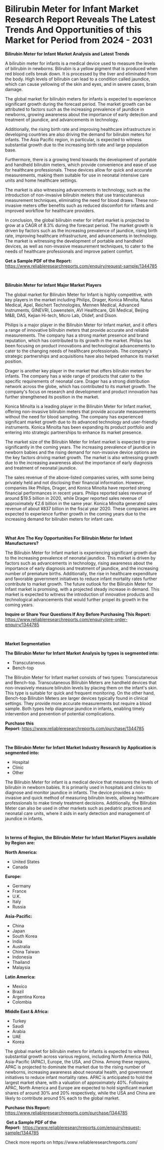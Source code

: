 <p><h1>Bilirubin Meter for Infant Market Research Report Reveals The Latest Trends And Opportunities of this Market for Period from 2024 - 2031</h1></p><p><strong>Bilirubin Meter for Infant Market Analysis and Latest Trends</strong></p>
<p><p>A bilirubin meter for infants is a medical device used to measure the levels of bilirubin in newborns. Bilirubin is a yellow pigment that is produced when red blood cells break down. It is processed by the liver and eliminated from the body. High levels of bilirubin can lead to a condition called jaundice, which can cause yellowing of the skin and eyes, and in severe cases, brain damage.</p><p>The global market for bilirubin meters for infants is expected to experience significant growth during the forecast period. The market growth can be attributed to factors such as the increasing prevalence of jaundice in newborns, growing awareness about the importance of early detection and treatment of jaundice, and advancements in technology.</p><p>Additionally, the rising birth rate and improving healthcare infrastructure in developing countries are also driving the demand for bilirubin meters for infants. The Asia Pacific region, in particular, is expected to witness substantial growth due to the increasing birth rate and large population base.</p><p>Furthermore, there is a growing trend towards the development of portable and handheld bilirubin meters, which provide convenience and ease of use for healthcare professionals. These devices allow for quick and accurate measurements, making them suitable for use in neonatal intensive care units and home healthcare settings.</p><p>The market is also witnessing advancements in technology, such as the introduction of non-invasive bilirubin meters that use transcutaneous measurement techniques, eliminating the need for blood draws. These non-invasive meters offer benefits such as reduced discomfort for infants and improved workflow for healthcare providers.</p><p>In conclusion, the global bilirubin meter for infant market is projected to grow at a CAGR of 8.3% during the forecast period. The market growth is driven by factors such as the increasing prevalence of jaundice, rising birth rate, improving healthcare infrastructure, and advancements in technology. The market is witnessing the development of portable and handheld devices, as well as non-invasive measurement techniques, to cater to the needs of healthcare professionals and improve patient comfort.</p></p>
<p><strong>Get a Sample PDF of the Report:&nbsp;</strong> <a href="https://www.reliableresearchreports.com/enquiry/request-sample/1344785">https://www.reliableresearchreports.com/enquiry/request-sample/1344785</a></p>
<p>&nbsp;</p>
<p><strong>Bilirubin Meter for Infant Major Market Players</strong></p>
<p><p>The global market for Bilirubin Meter for Infant is highly competitive, with key players in the market including Philips, Drager, Konica Minolta, Natus Medical, Apel, Reichert Technologies, Mennen Medical, Advanced Instruments, GINEVRI, Lowenstein, AVI Healthcare, Qili Medical, Beijing M&B, DAS, Kejian Hi-tech, Micro Lab, Olidef, and Dison.</p><p>Philips is a major player in the Bilirubin Meter for Infant market, and it offers a range of innovative bilirubin meters that provide accurate and reliable measurements. The company has a strong market presence and brand reputation, which has contributed to its growth in the market. Philips has been focusing on product innovations and technological advancements to cater to the changing needs of healthcare professionals. The company's strategic partnerships and acquisitions have also helped enhance its market position.</p><p>Drager is another key player in the market that offers bilirubin meters for infants. The company has a wide range of products that cater to the specific requirements of neonatal care. Drager has a strong distribution network across the globe, which has contributed to its market growth. The company's focus on research and development and product innovation has further strengthened its position in the market.</p><p>Konica Minolta is a leading player in the Bilirubin Meter for Infant market, offering non-invasive bilirubin meters that provide accurate measurements without the need for blood sampling. The company has experienced significant market growth due to its advanced technology and user-friendly instruments. Konica Minolta has been expanding its product portfolio and entering into strategic partnerships to enhance its market presence.</p><p>The market size of the Bilirubin Meter for Infant market is expected to grow significantly in the coming years. The increasing prevalence of jaundice in newborn babies and the rising demand for non-invasive device options are the key factors driving market growth. The market is also witnessing growth due to the increasing awareness about the importance of early diagnosis and treatment of neonatal jaundice.</p><p>The sales revenue of the above-listed companies varies, with some being privately held and not disclosing their financial information. However, companies like Philips, Drager, and Konica Minolta have reported strong financial performances in recent years. Philips reported sales revenue of around $19.5 billion in 2020, while Drager reported sales revenue of approximately €2.6 billion in the same year. Konica Minolta generated sales revenue of about ¥837 billion in the fiscal year 2020. These companies are expected to experience further growth in the coming years due to the increasing demand for bilirubin meters for infant care.</p></p>
<p>&nbsp;</p>
<p><strong>What Are The Key Opportunities For Bilirubin Meter for Infant Manufacturers?</strong></p>
<p><p>The Bilirubin Meter for Infant market is experiencing significant growth due to the increasing prevalence of neonatal jaundice. This market is driven by factors such as advancements in technology, rising awareness about the importance of early diagnosis and treatment of jaundice, and the increasing number of premature births. Additionally, the rise in healthcare expenditure and favorable government initiatives to reduce infant mortality rates further contribute to market growth. The future outlook for the Bilirubin Meter for Infant market is promising, with a projected steady increase in demand. This market is expected to witness the introduction of innovative products and technological advancements that would further propel its growth in the coming years.</p></p>
<p><strong>Inquire or Share Your Questions If Any Before Purchasing This Report:</strong> <a href="https://www.reliableresearchreports.com/enquiry/pre-order-enquiry/1344785">https://www.reliableresearchreports.com/enquiry/pre-order-enquiry/1344785</a></p>
<p>&nbsp;</p>
<p><strong>Market Segmentation</strong></p>
<p><strong>The Bilirubin Meter for Infant Market Analysis by types is segmented into:</strong></p>
<p><ul><li>Transcutaneous</li><li>Bench-top</li></ul></p>
<p><p>The Bilirubin Meter for Infant market consists of two types: Transcutaneous and Bench-top. Transcutaneous Bilirubin Meters are handheld devices that non-invasively measure bilirubin levels by placing them on the infant's skin. This type is suitable for quick and frequent monitoring. On the other hand, Bench-top Bilirubin Meters are larger devices typically found in clinical settings. They provide more accurate measurements but require a blood sample. Both types help diagnose jaundice in infants, enabling timely intervention and prevention of potential complications.</p></p>
<p><strong>Purchase this Report:&nbsp;</strong><a href="https://www.reliableresearchreports.com/purchase/1344785">https://www.reliableresearchreports.com/purchase/1344785</a></p>
<p>&nbsp;</p>
<p><strong>The Bilirubin Meter for Infant Market Industry Research by Application is segmented into:</strong></p>
<p><ul><li>Hospital</li><li>Clinic</li><li>Other</li></ul></p>
<p><p>The Bilirubin Meter for infant is a medical device that measures the levels of bilirubin in newborn babies. It is primarily used in hospitals and clinics to diagnose and monitor jaundice in infants. The device provides a non-invasive and quick method of measuring bilirubin levels, allowing healthcare professionals to make timely treatment decisions. Additionally, the Bilirubin Meter can also be used in other markets such as pediatric practices and neonatal care units, where it aids in early detection and management of jaundice in infants.</p></p>
<p>&nbsp;</p>
<p><strong>In terms of Region, the Bilirubin Meter for Infant Market Players available by Region are:</strong></p>
<p>
    <p> <strong> North America: </strong>
        <ul>
            <li>United States</li>
            <li>Canada</li>
        </ul>
        </p> 
    <p> <strong> Europe: </strong>
        <ul>
            <li>Germany</li>
            <li>France</li>
            <li>U.K.</li>
            <li>Italy</li>
            <li>Russia</li>
        </ul>
        </p> 
    <p> <strong> Asia-Pacific: </strong>
        <ul>
            <li>China</li>
            <li>Japan</li>
            <li>South Korea</li>
            <li>India</li>
            <li>Australia</li>
            <li>China Taiwan</li>
            <li>Indonesia</li>
            <li>Thailand</li>
            <li>Malaysia</li>
        </ul>
        </p> 
    <p> <strong> Latin America: </strong>
        <ul>
            <li>Mexico</li>
            <li>Brazil</li>
            <li>Argentina Korea</li>
            <li>Colombia</li>
        </ul>
        </p> 
    <p> <strong> Middle East & Africa: </strong>
        <ul>
            <li>Turkey</li>
            <li>Saudi</li>
            <li>Arabia</li>
            <li>UAE</li>
            <li>Korea</li>
        </ul>
    </p>
    </p>
<p><p>The global market for bilirubin meters for infants is expected to witness substantial growth across various regions, including North America (NA), Asia-Pacific (APAC), Europe, the USA, and China. Among these regions, APAC is projected to dominate the market due to the rising number of newborns, increasing awareness about neonatal health, and government initiatives to reduce infant mortality rates. APAC is anticipated to hold the largest market share, with a valuation of approximately 40%. Following APAC, North America and Europe are expected to hold significant market shares of around 30% and 20% respectively, while the USA and China are likely to contribute around 5% each to the global market.</p></p>
<p><strong>Purchase this Report: </strong><a href="https://www.reliableresearchreports.com/purchase/1344785">https://www.reliableresearchreports.com/purchase/1344785</a></p>
<p>&nbsp;<strong>Get a Sample PDF of the Report:&nbsp;&nbsp;</strong><a href="https://www.reliableresearchreports.com/enquiry/request-sample/1344785">https://www.reliableresearchreports.com/enquiry/request-sample/1344785</a></p>
<p><strong></strong></p>
<p>Check more reports on https://www.reliableresearchreports.com/</p>